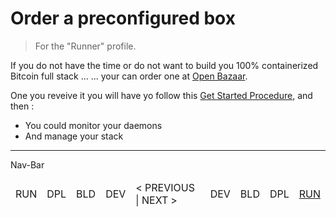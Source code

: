 
Order a preconfigured box
==
> For the "Runner" profile.

If you do not have the time or do not want to build you 100% containerized Bitcoin full stack ...
... your can order one at <A href="http://bit.ly/2DOj69o">Open Bazaar</A>.

One you reveive it you will have yo follow this <A href="http://bit.ly/2P5y78f">Get Started Procedure</A>, and then :
* You could monitor your daemons
* And manage your stack
---
Nav-Bar
<table>
    <thead>
        <tr>
            <td>RUN</td>
            <td>DPL</td>
            <td>BLD</td>
            <td>DEV</td>
            <td>< PREVIOUS | NEXT ></td>
            <td>DEV</td>
            <td>BLD</td>
            <td>DPL</td>
            <td><A href="https://github.com/babonet13/HostYourNode/tree/master/HowTo/6_MonitorDaemons">RUN</A></td>
        </tr>
    </thead>
</table>

